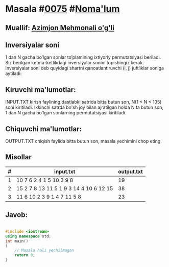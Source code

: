 
<h1>Masala #<a href="https://robocontest.uz/tasks/0075">0075</a> #<a href="https://robocontest.uz/tasks?category=1">Noma'lum</a></h1>
<h2> Muallif: <a href="https://robocontest.uz/profile/azimjon">Azimjon Mehmonali o'g'li</a></h2>
<h2>Inversiyalar soni</h2>
<p>1 dan N gacha bo’lgan sonlar to’plamining ixtiyoriy permutatsiyasi beriladi. Siz berilgan ketma-ketlikdagi inversiyalar sonini topishingiz kerak.
Inversiyalar soni deb quyidagi shartni qanoatlantiruvchi (i, j) juftliklar soniga aytiladi:</p>
<h2>Kiruvchi ma'lumotlar:</h2>
<p>INPUT.TXT kirish faylining dastlabki satrida bitta butun son, N(1 ≤ N ≤ 105) soni kiritiladi. Ikkinchi satrda bo'sh joy bilan ajratilgan holda N ta butun son, 1 dan N gacha bo’lgan sonlarning permutatsiyasi kiritiladi.</p>
<h2>Chiquvchi ma'lumotlar:</h2>
<p>OUTPUT.TXT chiqish faylida bitta butun son, masala yechimini chop eting.</p>
<h2>Misollar</h2>
<table>
    <thead>
        <tr>
            <th>#</th>
            <th>input.txt</th>
            <th>output.txt</th>
        </tr>
    </thead>
    <tbody>
            <tr>
                <td>1</td>
                <td>10
7 6 2 4 1 5 10 3 9 8</td>
                <td>19</td>
            </tr>
            <tr>
                <td>2</td>
                <td>15
2 7 8 13 11 5 1 9 3 14 4 10 6 12 15</td>
                <td>38</td>
            </tr>
            <tr>
                <td>3</td>
                <td>11
6 10 2 3 9 1 4 7 11 5 8</td>
                <td>23</td>
            </tr>
    </tbody>
    </table>
    
<h2>Javob:</h2>

######
```cpp
#include <iostream>
using namespace std;
int main()
{
    // Masala hali yechilmagan
    return 0;
}
```
